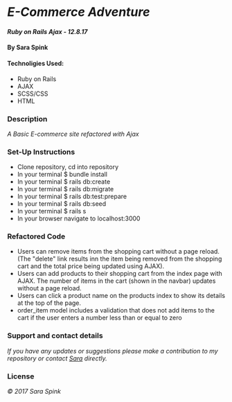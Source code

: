 
# _E-Commerce Adventure_

#### _Ruby on Rails Ajax - 12.8.17_
#### By Sara Spink

#### Technoligies Used:

- Ruby on Rails
- AJAX
- SCSS/CSS
- HTML

### Description

_A Basic E-commerce site refactored with Ajax_

### Set-Up Instructions
- Clone repository, cd into repository
- In your terminal $ bundle install
- In your terminal $ rails db:create
- In your terminal $ rails db:migrate
- In your terminal $ rails db:test:prepare
- In your terminal $ rails db:seed
- In your terminal $ rails s
- In your browser navigate to localhost:3000



### Refactored Code
- Users can remove items from the shopping cart without a page reload. (The "delete" link results inn the item being removed from the shopping cart and the total price being updated using AJAX).
- Users can add products to their shopping cart from the index page with AJAX. The number of items in the cart (shown in the navbar) updates without a page reload.
- Users can click a product name on the products index to show its details at the top of the page.
- order_item model includes a validation that does not add items to the cart if the user enters a number less than or equal to zero



### Support and contact details

_If you have any updates or suggestions please make a contribution to my repository or  contact [Sara](spinkbot@gmail.com) directly._

### License

_© 2017 Sara Spink_
